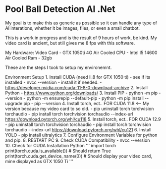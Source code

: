 # Pool Ball Detection AI .Net

My goal is to make this as generic as possible so it can handle any type of AI interations, whether it be images, files, or even a small chatbot.

This is a work in progress and is the result of 9 hours of work, be kind.
My video card is ancient, but still gives me 8 fps with this software.

My Hardware:
	Video Card - GTX 1050ti 4G Air Cooled
	CPU - Intel I5 14600 Air Cooled
	Ram - 32gb
	

These are the steps I took to setup my environemnt.  

Environment Setup
	1. Install CUDA (need ll.8 for GTX 1050 ti)
		- see if its installed
			- nvcc --version
		- install it if needed.
			- https://developer.nvidia.com/cuda-11-8-0-download-archive
	2. Install Python
		- https://www.python.org/downloads/
	3. Install PIP
		- python -m pip --version
		- python -m ensurepip --default-pip
		- python -m pip install --upgrade pip
		- pip --version
	4. Install torch, ect.. FOR CUDA 11.8 <-- My version because my video card to so old.
		- pip uninstall torch torchvision torchaudio
		- pip install torch torchvision torchaudio --index-url https://download.pytorch.org/whl/cu118
	5. Install torch, ect.. FOR CUDA 12.9
		- pip uninstall torch torchvision torchaudio
		- pip install torch torchvision torchaudio --index-url  https://download.pytorch.org/whl/cu121
	6. Install YOLO
		- pip install ultralytics
	7. Configure Environment Variables for python and pip.
	8. RESTART PC
	9. Check CUDA Compatibility
		- nvcc --version	
	10. Check for CUDA Installation Python
	'''
		import torch
		print(torch.cuda.is_available())  # Should return True
		print(torch.cuda.get_device_name(0))  # Should display your video card, mine displayed as GTX 1050 Ti
	'''